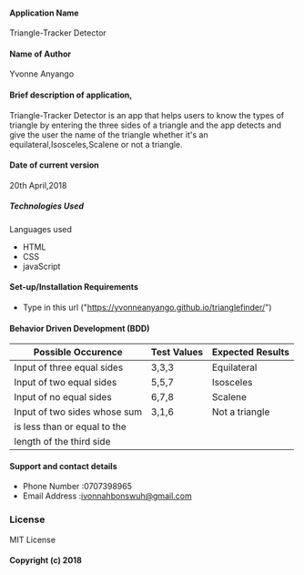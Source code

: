 #### Application Name
Triangle-Tracker Detector

#### Name of Author
Yvonne Anyango

#### Brief description of application,
Triangle-Tracker Detector is an app that helps users to know the types of triangle by entering the three sides of a triangle and the app detects and give the user the name of the triangle whether it's an equilateral,Isosceles,Scalene or not a triangle.

#### Date of current version
20th April,2018

##### Technologies Used
Languages used
*  HTML
*  CSS
*  javaScript

#### Set-up/Installation Requirements
* Type in this url ("https://yvonneanyango.github.io/trianglefinder/")  

#### Behavior Driven Development (BDD)
Possible Occurence           |   Test Values     |   Expected Results  |
-----------------------------|-------------------|---------------------|
Input of three equal sides   |     3,3,3         |  Equilateral        |
Input of two equal sides     |     5,5,7         |  Isosceles          |
Input of no equal sides      |     6,7,8         |  Scalene            |
Input of two sides whose sum |     3,1,6         |  Not a triangle     |
is less than or equal to the |                   |                     |
length of the third side     |                   |                     |

#### Support and contact details
* Phone Number :0707398965
* Email Address :ivonnahbonswuh@gmail.com

### License
MIT License
#### Copyright (c) 2018
